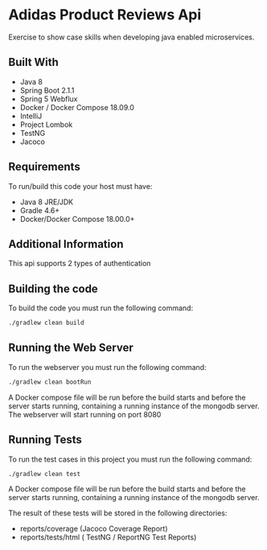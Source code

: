 # Adidas Product Reviews Api
Exercise to show case skills when developing java enabled microservices.


## Built With

- Java 8
- Spring Boot 2.1.1
- Spring 5 Webflux
- Docker / Docker Compose 18.09.0
- IntelliJ
- Project Lombok
- TestNG
- Jacoco

## Requirements
To run/build this code your host must have:
- Java 8 JRE/JDK
- Gradle 4.6+
- Docker/Docker Compose 18.00.0+


## Additional Information

This api supports 2 types of authentication


## Building the code

To build the code you must run the following command:

```bash
./gradlew clean build
```

## Running the Web Server

To run the webserver you must run the following command:
```bash
./gradlew clean bootRun
```
A Docker compose file will be run before the build starts and before the server starts running,
containing a running instance of the mongodb server. The webserver will start running on port 8080


## Running Tests
To run the test cases in this project you must run the following command:
```bash
./gradlew clean test
```
A Docker compose file will be run before the build starts and before the server starts running,
containing a running instance of the mongodb server.

The result of these tests will be stored in the following directories:

- reports/coverage (Jacoco Coverage Report)
- reports/tests/html ( TestNG / ReportNG Test Reports)


